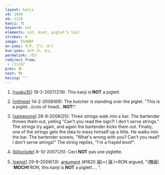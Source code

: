 ```yaml
---
layout: kanji
v4: 1049
v6: 1128
kanji: 勿
keyword: not
elements: not, knot, piglet’s tail
strokes: 4
image: E58BBF
on-yomi: モチ、ブツ、ボツ
kun-yomi: なか.れ、なし
permalink: /勿/
redirect_from:
 - /1128/
prev: 旅
next: 物
heisig: ""
---
```


1) [<a href="http://kanji.koohii.com/profile/ruuku35">ruuku35</a>] 19-3-2007(219): This kanji is<strong> NOT</strong> a piglett.

2) [<a href="http://kanji.koohii.com/profile/mhheie">mhheie</a>] 14-2-2008(69): The butcher is standing over the piglet. &quot;This is a piglet...(cuts of head)...<strong>NOT</strong>!&quot;.

3) [<a href="http://kanji.koohii.com/profile/samesong">samesong</a>] 28-9-2008(25): Three strings walk into a bar. The bartender throws them out, yelling &quot;Can&#039;t you read the sign?! I don&#039;t serve strings.&quot; The strings try again, and again the bartender kicks them out. Finally, one of the strings gets the idea to mess himself up a little. He walks into the bar. The bartender scowls, &quot;What&#039;s wrong with you? Can&#039;t you read? I don&#039;t serve strings!&quot; The string replies, &quot;I&#039;m a frayed knot!&quot;.

4) [<a href="http://kanji.koohii.com/profile/billyclyde">billyclyde</a>] 8-10-2007(25): Ceci<strong> NOT</strong> pas une piglette.

5) [<a href="http://kanji.koohii.com/profile/penot">penot</a>] 29-9-2008(13): <a href="../v4/1820.html">argument</a> (#1820 論)=( 論 )=RON argued, &quot;(<strong>勿</strong>論) &#039;<strong>MOCHI</strong>&#039;RON, this kanji is<strong> NOT</strong> a piglett.... &quot;.

